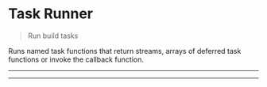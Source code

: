 # Task Runner

<? @include readme/badges.md ?>

> Run build tasks

Runs named task functions that return streams, arrays of deferred task functions or invoke the callback function.

<? @include {=readme} install.md ?>

***
<!-- @toc -->
***

<? @include {=readme} usage.md example.md guide.md sample.md help.md ?>

<? @exec mkapi *.js --title=API --level=2 ?>
<? @include {=readme} license.md links.md ?>
